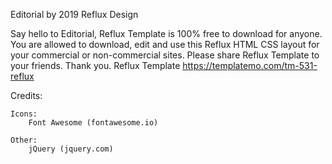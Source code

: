 Editorial by 2019 Reflux Design

Say hello to Editorial, Reflux Template is 100% free to download for anyone. You are allowed to download, edit and use this Reflux HTML CSS layout for your commercial or non-commercial sites. Please share Reflux Template to your friends. Thank you.
Reflux Template
https://templatemo.com/tm-531-reflux

Credits:

	Icons:
		Font Awesome (fontawesome.io)

	Other:
		jQuery (jquery.com)

